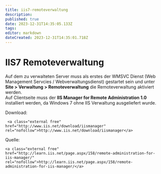```yaml
---
title: iis7-remoteverwaltung
description: 
published: true
date: 2023-12-31T14:35:05.133Z
tags: 
editor: markdown
dateCreated: 2023-12-31T14:35:01.718Z
---
```


# IIS7 Remoteverwaltung

Auf dem zu verwalteten Server muss als erstes der WMSVC Dienst (Web Management Servcies / Webverwaltungsdienst) gestartet sein und unter **Site &gt; Verwaltung &gt; Remoteverwaltung** die Remoteverwaltung aktiviert werden.  
Auf Clientseite muss der **IIS Manager for Remote Administration 1.0** installiert werden, da Windows 7 ohne IIS Verwaltung ausgeliefert wurde.

Download:

```
 <a class="external free" href="http://www.iis.net/download/iismanager" rel="nofollow">http://www.iis.net/download/iismanager</a>
```

Quelle:

```
<a class="external free" href="http://learn.iis.net/page.aspx/158/remote-administration-for-iis-manager/" rel="nofollow">http://learn.iis.net/page.aspx/158/remote-administration-for-iis-manager/</a>
```